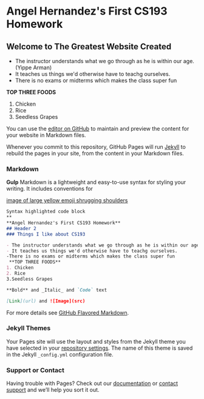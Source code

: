 # **Angel Hernandez's First CS193 Homework**
## Welcome to The Greatest Website Created 

- The instructor understands what we go through as he is within our age.(Yippe Arman)
- It teaches us things we'd otherwise have to teachg ourselves.
- There is no exams or midterms which makes the class super fun

 **TOP THREE FOODS**
1. Chicken
2. Rice
3. Seedless Grapes

You can use the [editor on GitHub](https://github.com/kalutes/CS193_Fall18_Lab1/edit/master/index.md) to maintain and preview the content for your website in Markdown files.

Whenever you commit to this repository, GitHub Pages will run [Jekyll](https://jekyllrb.com/) to rebuild the pages in your site, from the content in your Markdown files.

### Markdown
**Gulp**
Markdown is a lightweight and easy-to-use syntax for styling your writing. It includes conventions for

[image of large yellow emoji shrugging shoulders](https://images.app.goo.gl/kHThPbYKYAkEaXwq9)

```markdown
Syntax highlighted code block
**
**Angel Hernandez's First CS193 Homework**
## Header 2
### Things I like about CS193

- The instructor understands what we go through as he is within our age.(Yippe Arman)
- It teaches us things we'd otherwise have to teachg ourselves.
-There is no exams or midterms which makes the class super fun
 **TOP THREE FOODS**
1. Chicken
2. Rice
3.Seedless Grapes

**Bold** and _Italic_ and `Code` text

[Link](url) and ![Image](src)
```

For more details see [GitHub Flavored Markdown](https://guides.github.com/features/mastering-markdown/).

### Jekyll Themes

Your Pages site will use the layout and styles from the Jekyll theme you have selected in your [repository settings](https://github.com/kalutes/CS193_Fall18_Lab1/settings). The name of this theme is saved in the Jekyll `_config.yml` configuration file.

### Support or Contact

Having trouble with Pages? Check out our [documentation](https://help.github.com/categories/github-pages-basics/) or [contact support](https://github.com/contact) and we’ll help you sort it out.
